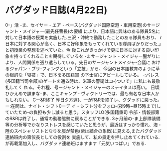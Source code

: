 # バグダッド日誌(4月22日)

0-」活
-ま、セイサー・エア・ペース(バグダッド国際空港・車用空港)のサージャント・メイジャー(最先任曹長)の要績
により、日本語に興味のある隊員5名に対して日本語の授業を実施した.三沢・沖終で動務したことのある隊員もおり、
r日本に対する関心が高く、日本に好印象をもってくれている隊員ばかりだった,」と初授業の整想を述べていた。今
後これがきっかけで更に日本に対する良い印象を持ってくれることを期待しているを
-まサージャント・メイジャー鑿がりにより、人問関係を張り遣らしている。先日のサージャントメイジャ-会議に
おけるジャパン・ブリ-フィングという「立技」から、今回の日本語教育のように草の根的な「寝技」で、日本を多国籍軍
の下士官にアピールしている。
-:バレス(多国籍当司令部)のゲートを通る時は、米軍の警衛はコ-)ついで」に私にも最敬礼してく
れる。それ程、号ージャント・メイジャーのステイタスは高い。
日頃ひかえめで課まな-ま、ここキャンプ・ヴィクトリーでは、最も有名な日本人かもしれない。
Cー&R終了
昨日夕方遅(、一がR&Rを終了レ、グダッドに戻った。ー:在間は、ナイト・シフト0ーデ
イ・シフト分をフォロ-(夜9時~昼15時まで)していたため-の負担も少し減ると思う。スタッフLO(多国籍重司
令部・情報部第のR&Rは終了し、通常の動務態勢に戻ることができる.
3ヶ月前の-ま上部隊装備等の分析等でかなりストレスを感じていたと思うが、最近はすっかり慣れ、海・
陸のスペシャリストとなりを服が禁色(紫は続合の象徴)に見える,またバグダッド連絡班内の第佼長としての役割を
実施して、私の景走を押し止めてくれている.
が再載第加入し、バグダッド連絡班はますます「元気いつばい」である.
